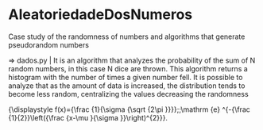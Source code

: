 # AleatoriedadeDosNumeros

Case study of the randomness of numbers and algorithms that generate pseudorandom numbers



=> dados.py | It is an algorithm that analyzes the probability of the sum of N random numbers, in this case N dice are thrown.
This algorithm returns a histogram with the number of times a given number fell.
It is possible to analyze that as the amount of data is increased, the distribution tends to become less random, centralizing the values decreasing the randomness

{\displaystyle f(x)={\frac {1}{\sigma {\sqrt {2\pi }}}}\;\;\mathrm {e} ^{-{\frac {1}{2}}\left({\frac {x-\mu }{\sigma }}\right)^{2}}}.
